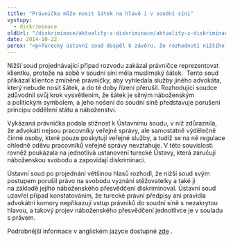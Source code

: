 ```yaml
---
title: "Právnička může nosit šátek na hlavě i v soudní síni"
vystupy:
  - diskriminace
oldUrl: "/diskriminace/aktuality-z-diskriminace/aktuality-z-diskriminace-2014/pravnicka-muze-nosit-satek-na-hlave-i-v-soudni-sini/"
date: 2014-10-22
perex: "<p>Turecký ústavní soud dospěl k závěru, že rozhodnutí nižšího soudu, které zakázalo právničce s šátkem na hlavě reprezentovat klientku, bylo projevem diskriminace.</p>"
---
```


<!-- imported from the old website -->

<p class="align-blok">Nižší soud projednávající případ rozvodu zakázal právničce reprezentovat klientku, protože na sobě v soudní síni měla muslimský šátek.  Tento soud přikázal klientce zmíněné právničky, aby vyhledala služby jiného advokáta, který nebude nosit šátek, a do té doby řízení přerušil. Rozhodující soudce zdůvodnil svůj krok vysvětlením, že šátek je silným náboženským a politickým symbolem, a jeho nošení do soudní síně představuje porušení principu oddělení státu a náboženství. </p><p class="align-blok">Vykázaná právnička podala stížnost k Ústavnímu soudu, v níž zdůraznila, že advokáti nejsou pracovníky veřejné správy, ale samostatně výdělečně činné osoby, které pouze poskytují veřejné služby, a tudíž se na ně regulace ohledně oděvu pracovníků veřejné správy nevztahuje. V této souvislosti rovněž poukázala na jednotlivá ustanovení turecké Ústavy, která zaručují náboženskou svobodu a zapovídají diskriminaci.</p><p class="align-blok">Ústavní soud po projednání většinou hlasů rozhodl, že nižší soud svým postupem porušil právo na svobodu vyznání stěžovatelky a také ji na základě jejího náboženského přesvědčení diskriminoval. Ústavní soud uzavřel případ konstatováním, že turecké právní předpisy ani pravidla advokátní komory nepřikazují vstup právníků do soudní síně s nezakrytou hlavou, a takový projev náboženského přesvědčení jednotlivce je v souladu s právem.</p><p class="align-baseline align-blok">Podrobnější informace v anglickém jazyce dostupné <a title="Otevření do nového okna" href="http://www.non-discrimination.net/content/media/TR-48-Turkish%20Constitutional%20Court%20finds%20discrimination%20and%20infringement%20of%20religious%20freedom%20against%20lawyer%20with%20a%20headscarf.pdf" target="_blank">zde</a> .</p>
